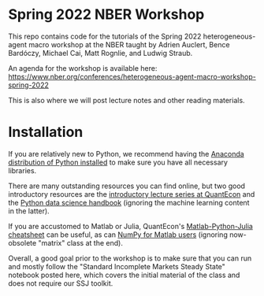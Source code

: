 # Spring 2022 NBER Workshop

This repo contains code for the tutorials of the Spring 2022 heterogeneous-agent macro workshop at the NBER taught by Adrien Auclert, Bence Bardóczy, Michael Cai, Matt Rognlie, and Ludwig Straub.

An agenda for the workshop is available here: 
https://www.nber.org/conferences/heterogeneous-agent-macro-workshop-spring-2022

This is also where we will post lecture notes and other reading materials.

# Installation

If you are relatively new to Python, we recommend having the [Anaconda distribution of Python installed](https://www.anaconda.com/products/distribution) to make sure you have all necessary libraries. 

There are many outstanding resources you can find online, but two good introductory resources are the [introductory lecture series at QuantEcon](https://python-programming.quantecon.org/intro.html) and the [Python data science handbook](https://jakevdp.github.io/PythonDataScienceHandbook/) (ignoring the machine learning content in the latter). 

If you are accustomed to Matlab or Julia, QuantEcon's [Matlab-Python-Julia cheatsheet](https://cheatsheets.quantecon.org/) can be useful, as can [NumPy for Matlab users](https://numpy.org/doc/stable/user/numpy-for-matlab-users.html) (ignoring now-obsolete "matrix" class at the end). 

Overall, a good goal prior to the workshop is to make sure that you can run and mostly follow the "Standard Incomplete Markets Steady State" notebook posted here, which covers the initial material of the class and does not require our SSJ toolkit.
